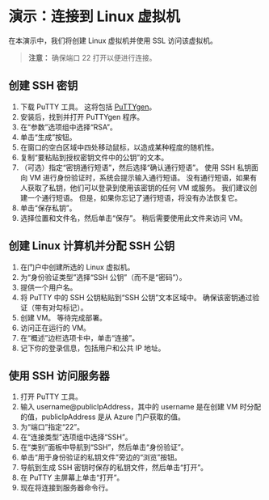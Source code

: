 # <a name="demonstration-connect-to-linux-virtual-machines"></a>演示：连接到 Linux 虚拟机

在本演示中，我们将创建 Linux 虚拟机并使用 SSL 访问该虚拟机。

>**注意：** 确保端口 22 打开以便进行连接。 

## <a name="create-the-ssh-keys"></a>创建 SSH 密钥

1. 下载 PuTTY 工具。 这将包括 [PuTTYgen](https://putty.org/)。 
2. 安装后，找到并打开 PuTTYgen 程序。
3. 在“参数”选项组中选择“RSA”。
4. 单击“生成”按钮。
5. 在窗口的空白区域中四处移动鼠标，以造成某种程度的随机性。
6. 复制“要粘贴到授权密钥文件中的公钥”的文本。
7. （可选）指定“密钥通行短语”，然后选择“确认通行短语”。 使用 SSH 私钥面向 VM 进行身份验证时，系统会提示输入通行短语。 没有通行短语，如果有人获取了私钥，他们可以登录到使用该密钥的任何 VM 或服务。 我们建议创建一个通行短语。 但是，如果你忘记了通行短语，将没有办法恢复它。
8. 单击“保存私钥”。
9. 选择位置和文件名，然后单击“保存”。 稍后需要使用此文件来访问 VM。 

## <a name="create-the-linux-machine-and-assign-the-public-ssh-key"></a>创建 Linux 计算机并分配 SSH 公钥

1. 在门户中创建所选的 Linux 虚拟机。
2. 为“身份验证类型”选择“SSH 公钥”（而不是“密码”）。
3. 提供一个用户名。
4. 将 PuTTY 中的 SSH 公钥粘贴到“SSH 公钥”文本区域中。 确保该密钥通过验证（带有对勾标记）。 
5. 创建 VM。 等待完成部署。
6. 访问正在运行的 VM。 
7. 在“概述”边栏选项卡中，单击“连接”。
8. 记下你的登录信息，包括用户和公共 IP 地址。

## <a name="access-the-server-using-ssh"></a>使用 SSH 访问服务器

1. 打开 PuTTY 工具。
2. 输入 username@publicIpAddress，其中的 username 是在创建 VM 时分配的值，publicIpAddress 是从 Azure 门户获取的值。
3. 为“端口”指定“22”。
4. 在“连接类型”选项组中选择“SSH”。
5. 在“类别”面板中导航到“SSH”，然后单击“身份验证”。
6. 单击“用于身份验证的私钥文件”旁边的“浏览”按钮。
7. 导航到生成 SSH 密钥时保存的私钥文件，然后单击“打开”。
8. 在 PuTTY 主屏幕上单击“打开”。
9. 现在将连接到服务器命令行。 